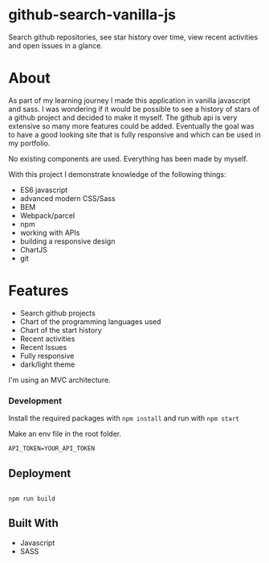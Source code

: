 # github-search-vanilla-js

Search github repositories, see star history over time, view recent activities and open issues in a glance.

# About

As part of my learning journey I made this application in vanilla javascript and sass. I was wondering if it would be possible to see a history of stars of a github project and decided to make it myself. The github api is very extensive so many more features could be added. Eventually the goal was to have a good looking site that is fully responsive and which can be used in my portfolio.

No existing components are used. Everything has been made by myself.

With this project I demonstrate knowledge of the following things:

- ES6 javascript
- advanced modern CSS/Sass
- BEM
- Webpack/parcel
- npm
- working with APIs
- building a responsive design
- ChartJS
- git


# Features

- Search github projects
- Chart of the programming languages used
- Chart of the start history
- Recent activities
- Recent Issues
- Fully responsive
- dark/light theme

I'm using an MVC architecture.

### Development

Install the required packages with `npm install` and run with `npm start`

Make an env file in the root folder.

`API_TOKEN=YOUR_API_TOKEN`

## Deployment

```

npm run build

```

## Built With

- Javascript
- SASS
